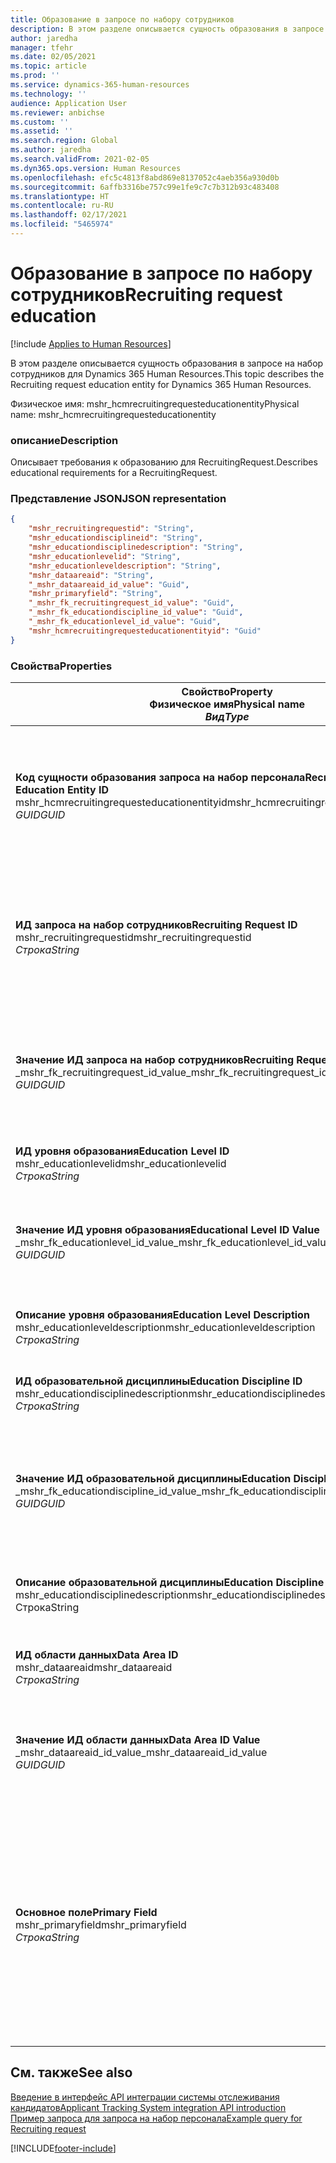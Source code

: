 ```yaml
---
title: Образование в запросе по набору сотрудников
description: В этом разделе описывается сущность образования в запросе на набор сотрудников для Dynamics 365 Human Resources.
author: jaredha
manager: tfehr
ms.date: 02/05/2021
ms.topic: article
ms.prod: ''
ms.service: dynamics-365-human-resources
ms.technology: ''
audience: Application User
ms.reviewer: anbichse
ms.custom: ''
ms.assetid: ''
ms.search.region: Global
ms.author: jaredha
ms.search.validFrom: 2021-02-05
ms.dyn365.ops.version: Human Resources
ms.openlocfilehash: efc5c4813f8abd869e8137052c4aeb356a930d0b
ms.sourcegitcommit: 6affb3316be757c99e1fe9c7c7b312b93c483408
ms.translationtype: HT
ms.contentlocale: ru-RU
ms.lasthandoff: 02/17/2021
ms.locfileid: "5465974"
---
```

# <a name="recruiting-request-education"></a><span data-ttu-id="76ebf-103">Образование в запросе по набору сотрудников</span><span class="sxs-lookup"><span data-stu-id="76ebf-103">Recruiting request education</span></span>

[!include [Applies to Human Resources](../includes/applies-to-hr.md)]

<span data-ttu-id="76ebf-104">В этом разделе описывается сущность образования в запросе на набор сотрудников для Dynamics 365 Human Resources.</span><span class="sxs-lookup"><span data-stu-id="76ebf-104">This topic describes the Recruiting request education entity for Dynamics 365 Human Resources.</span></span>

<span data-ttu-id="76ebf-105">Физическое имя: mshr_hcmrecruitingrequesteducationentity</span><span class="sxs-lookup"><span data-stu-id="76ebf-105">Physical name: mshr_hcmrecruitingrequesteducationentity</span></span>

### <a name="description"></a><span data-ttu-id="76ebf-106">описание</span><span class="sxs-lookup"><span data-stu-id="76ebf-106">Description</span></span>

<span data-ttu-id="76ebf-107">Описывает требования к образованию для RecruitingRequest.</span><span class="sxs-lookup"><span data-stu-id="76ebf-107">Describes educational requirements for a RecruitingRequest.</span></span>

### <a name="json-representation"></a><span data-ttu-id="76ebf-108">Представление JSON</span><span class="sxs-lookup"><span data-stu-id="76ebf-108">JSON representation</span></span>

```json
{
    "mshr_recruitingrequestid": "String",
    "mshr_educationdisciplineid": "String",
    "mshr_educationdisciplinedescription": "String",
    "mshr_educationlevelid": "String",
    "mshr_educationleveldescription": "String",
    "mshr_dataareaid": "String",
    "_mshr_dataareaid_id_value": "Guid",
    "mshr_primaryfield": "String",
    "_mshr_fk_recruitingrequest_id_value": "Guid",
    "_mshr_fk_educationdiscipline_id_value": "Guid",
    "_mshr_fk_educationlevel_id_value": "Guid",
    "mshr_hcmrecruitingrequesteducationentityid": "Guid"
}
```

### <a name="properties"></a><span data-ttu-id="76ebf-109">Свойства</span><span class="sxs-lookup"><span data-stu-id="76ebf-109">Properties</span></span>

| <span data-ttu-id="76ebf-110">Свойство</span><span class="sxs-lookup"><span data-stu-id="76ebf-110">Property</span></span><br><span data-ttu-id="76ebf-111">**Физическое имя**</span><span class="sxs-lookup"><span data-stu-id="76ebf-111">**Physical name**</span></span><br><span data-ttu-id="76ebf-112">**_Вид_**</span><span class="sxs-lookup"><span data-stu-id="76ebf-112">**_Type_**</span></span> | <span data-ttu-id="76ebf-113">Использование</span><span class="sxs-lookup"><span data-stu-id="76ebf-113">Use</span></span> | <span data-ttu-id="76ebf-114">описание</span><span class="sxs-lookup"><span data-stu-id="76ebf-114">Description</span></span> |
| --- | --- | --- |
| <span data-ttu-id="76ebf-115">**Код сущности образования запроса на набор персонала**</span><span class="sxs-lookup"><span data-stu-id="76ebf-115">**Recruiting Request Education Entity ID**</span></span><br><span data-ttu-id="76ebf-116">mshr_hcmrecruitingrequesteducationentityid</span><span class="sxs-lookup"><span data-stu-id="76ebf-116">mshr_hcmrecruitingrequesteducationentityid</span></span><br><span data-ttu-id="76ebf-117">*GUID*</span><span class="sxs-lookup"><span data-stu-id="76ebf-117">*GUID*</span></span> | <span data-ttu-id="76ebf-118">Только для чтения</span><span class="sxs-lookup"><span data-stu-id="76ebf-118">Read-only</span></span><br><span data-ttu-id="76ebf-119">Требуется</span><span class="sxs-lookup"><span data-stu-id="76ebf-119">Required</span></span> | <span data-ttu-id="76ebf-120">Создаваемый системой уникальный идентификатор для записи образования в запросе на набор сотрудников.</span><span class="sxs-lookup"><span data-stu-id="76ebf-120">System-generated unique identifier for the Recruiting Request Education record.</span></span> |
| <span data-ttu-id="76ebf-121">**ИД запроса на набор сотрудников**</span><span class="sxs-lookup"><span data-stu-id="76ebf-121">**Recruiting Request ID**</span></span><br><span data-ttu-id="76ebf-122">mshr_recruitingrequestid</span><span class="sxs-lookup"><span data-stu-id="76ebf-122">mshr_recruitingrequestid</span></span><br><span data-ttu-id="76ebf-123">*Строка*</span><span class="sxs-lookup"><span data-stu-id="76ebf-123">*String*</span></span> | <span data-ttu-id="76ebf-124">Однократная запись</span><span class="sxs-lookup"><span data-stu-id="76ebf-124">Write-once</span></span><br><span data-ttu-id="76ebf-125">Требуется</span><span class="sxs-lookup"><span data-stu-id="76ebf-125">Required</span></span> | <span data-ttu-id="76ebf-126">Уникальный идентификатор связанного запроса по набору сотрудников, доступный для чтения пользователем.</span><span class="sxs-lookup"><span data-stu-id="76ebf-126">The user-readable unique identifier of the related recruiting request.</span></span> |
| <span data-ttu-id="76ebf-127">**Значение ИД запроса на набор сотрудников**</span><span class="sxs-lookup"><span data-stu-id="76ebf-127">**Recruiting Request ID Value**</span></span><br><span data-ttu-id="76ebf-128">_mshr_fk_recruitingrequest_id_value</span><span class="sxs-lookup"><span data-stu-id="76ebf-128">_mshr_fk_recruitingrequest_id_value</span></span><br><span data-ttu-id="76ebf-129">*GUID*</span><span class="sxs-lookup"><span data-stu-id="76ebf-129">*GUID*</span></span> | <span data-ttu-id="76ebf-130">Только для чтения</span><span class="sxs-lookup"><span data-stu-id="76ebf-130">Read-only</span></span><br><span data-ttu-id="76ebf-131">Требуется</span><span class="sxs-lookup"><span data-stu-id="76ebf-131">Required</span></span><br><span data-ttu-id="76ebf-132">Внешний ключ: mshr_hcmrecruitingrequestentityid сущности mshr_hcmrecruitingrequestentity</span><span class="sxs-lookup"><span data-stu-id="76ebf-132">Foreign key: mshr_hcmrecruitingrequestentityid of mshr_hcmrecruitingrequestentity</span></span> | <span data-ttu-id="76ebf-133">Создаваемый системой уникальный идентификатор связанного запроса на набор сотрудников.</span><span class="sxs-lookup"><span data-stu-id="76ebf-133">System-generated unique identifier of the related recruiting request.</span></span> |
| <span data-ttu-id="76ebf-134">**ИД уровня образования**</span><span class="sxs-lookup"><span data-stu-id="76ebf-134">**Education Level ID**</span></span><br><span data-ttu-id="76ebf-135">mshr_educationlevelid</span><span class="sxs-lookup"><span data-stu-id="76ebf-135">mshr_educationlevelid</span></span><br><span data-ttu-id="76ebf-136">*Строка*</span><span class="sxs-lookup"><span data-stu-id="76ebf-136">*String*</span></span> | <span data-ttu-id="76ebf-137">Однократная запись</span><span class="sxs-lookup"><span data-stu-id="76ebf-137">Write-once</span></span><br><span data-ttu-id="76ebf-138">Требуется</span><span class="sxs-lookup"><span data-stu-id="76ebf-138">Required</span></span> | <span data-ttu-id="76ebf-139">Требуемый уровень образования.</span><span class="sxs-lookup"><span data-stu-id="76ebf-139">The level of education required.</span></span> |
| <span data-ttu-id="76ebf-140">**Значение ИД уровня образования**</span><span class="sxs-lookup"><span data-stu-id="76ebf-140">**Educational Level ID Value**</span></span><br><span data-ttu-id="76ebf-141">_mshr_fk_educationlevel_id_value</span><span class="sxs-lookup"><span data-stu-id="76ebf-141">_mshr_fk_educationlevel_id_value</span></span><br><span data-ttu-id="76ebf-142">*GUID*</span><span class="sxs-lookup"><span data-stu-id="76ebf-142">*GUID*</span></span> | <span data-ttu-id="76ebf-143">Только для чтения</span><span class="sxs-lookup"><span data-stu-id="76ebf-143">Read-only</span></span><br><span data-ttu-id="76ebf-144">Требуется</span><span class="sxs-lookup"><span data-stu-id="76ebf-144">Required</span></span><br><span data-ttu-id="76ebf-145">Внешний ключ: mshr_hcmeducationlevelentityid сущности mshr_hcmeducationlevelentity</span><span class="sxs-lookup"><span data-stu-id="76ebf-145">Foreign key: mshr_hcmeducationlevelentityid of mshr_hcmeducationlevelentity</span></span> | <span data-ttu-id="76ebf-146">Созданный системой уникальный идентификатор требуемого уровня образования.</span><span class="sxs-lookup"><span data-stu-id="76ebf-146">System-generated unique identifier of the level of education required.</span></span> |
| <span data-ttu-id="76ebf-147">**Описание уровня образования**</span><span class="sxs-lookup"><span data-stu-id="76ebf-147">**Education Level Description**</span></span><br><span data-ttu-id="76ebf-148">mshr_educationleveldescription</span><span class="sxs-lookup"><span data-stu-id="76ebf-148">mshr_educationleveldescription</span></span><br><span data-ttu-id="76ebf-149">*Строка*</span><span class="sxs-lookup"><span data-stu-id="76ebf-149">*String*</span></span> | <span data-ttu-id="76ebf-150">Только для чтения</span><span class="sxs-lookup"><span data-stu-id="76ebf-150">Read-only</span></span><br><span data-ttu-id="76ebf-151">Требуется</span><span class="sxs-lookup"><span data-stu-id="76ebf-151">Required</span></span> | <span data-ttu-id="76ebf-152">Описание уровня, необходимого для данного навыка.</span><span class="sxs-lookup"><span data-stu-id="76ebf-152">The description of the level required for the skill.</span></span> |
| <span data-ttu-id="76ebf-153">**ИД образовательной дисциплины**</span><span class="sxs-lookup"><span data-stu-id="76ebf-153">**Education Discipline ID**</span></span><br><span data-ttu-id="76ebf-154">mshr_educationdisciplinedescription</span><span class="sxs-lookup"><span data-stu-id="76ebf-154">mshr_educationdisciplinedescription</span></span><br><span data-ttu-id="76ebf-155">*Строка*</span><span class="sxs-lookup"><span data-stu-id="76ebf-155">*String*</span></span> | <span data-ttu-id="76ebf-156">Однократная запись</span><span class="sxs-lookup"><span data-stu-id="76ebf-156">Write-once</span></span><br><span data-ttu-id="76ebf-157">Требуется</span><span class="sxs-lookup"><span data-stu-id="76ebf-157">Required</span></span> | <span data-ttu-id="76ebf-158">Область образовательной дисциплины.</span><span class="sxs-lookup"><span data-stu-id="76ebf-158">The area of educational discipline.</span></span> |
| <span data-ttu-id="76ebf-159">**Значение ИД образовательной дисциплины**</span><span class="sxs-lookup"><span data-stu-id="76ebf-159">**Education Discipline ID Value**</span></span><br><span data-ttu-id="76ebf-160">_mshr_fk_educationdiscipline_id_value</span><span class="sxs-lookup"><span data-stu-id="76ebf-160">_mshr_fk_educationdiscipline_id_value</span></span><br><span data-ttu-id="76ebf-161">*GUID*</span><span class="sxs-lookup"><span data-stu-id="76ebf-161">*GUID*</span></span> | <span data-ttu-id="76ebf-162">Только для чтения</span><span class="sxs-lookup"><span data-stu-id="76ebf-162">Read-only</span></span><br><span data-ttu-id="76ebf-163">Требуется</span><span class="sxs-lookup"><span data-stu-id="76ebf-163">Required</span></span><br><span data-ttu-id="76ebf-164">Внешний ключ: mshr_hcmeducationdisciplineentityid сущности mshr_hcmeducationdisciplineentity</span><span class="sxs-lookup"><span data-stu-id="76ebf-164">Foreign key: mshr_hcmeducationdisciplineentityid of mshr_hcmeducationdisciplineentity</span></span> | <span data-ttu-id="76ebf-165">Созданный системой уникальный идентификатор области образовательной дисциплины.</span><span class="sxs-lookup"><span data-stu-id="76ebf-165">System-generated unique identifier of the area of educational discipline.</span></span> |
| <span data-ttu-id="76ebf-166">**Описание образовательной дисциплины**</span><span class="sxs-lookup"><span data-stu-id="76ebf-166">**Education Discipline Description**</span></span><br><span data-ttu-id="76ebf-167">mshr_educationdisciplinedescription</span><span class="sxs-lookup"><span data-stu-id="76ebf-167">mshr_educationdisciplinedescription</span></span><br><span data-ttu-id="76ebf-168">Строка</span><span class="sxs-lookup"><span data-stu-id="76ebf-168">String</span></span> | <span data-ttu-id="76ebf-169">Только для чтения</span><span class="sxs-lookup"><span data-stu-id="76ebf-169">Read-only</span></span><br><span data-ttu-id="76ebf-170">Требуется</span><span class="sxs-lookup"><span data-stu-id="76ebf-170">Required</span></span> | <span data-ttu-id="76ebf-171">Описание области образовательной дисциплины.</span><span class="sxs-lookup"><span data-stu-id="76ebf-171">The description of the area of educational discipline.</span></span> |
| <span data-ttu-id="76ebf-172">**ИД области данных**</span><span class="sxs-lookup"><span data-stu-id="76ebf-172">**Data Area ID**</span></span><br><span data-ttu-id="76ebf-173">mshr_dataareaid</span><span class="sxs-lookup"><span data-stu-id="76ebf-173">mshr_dataareaid</span></span><br><span data-ttu-id="76ebf-174">*Строка*</span><span class="sxs-lookup"><span data-stu-id="76ebf-174">*String*</span></span> | <span data-ttu-id="76ebf-175">Чтение/запись</span><span class="sxs-lookup"><span data-stu-id="76ebf-175">Read/write</span></span><br><span data-ttu-id="76ebf-176">Необязательный</span><span class="sxs-lookup"><span data-stu-id="76ebf-176">Optional</span></span> | <span data-ttu-id="76ebf-177">Указывает юридическое лицо (компанию).</span><span class="sxs-lookup"><span data-stu-id="76ebf-177">Specifies the legal entity (company).</span></span>|
| <span data-ttu-id="76ebf-178">**Значение ИД области данных**</span><span class="sxs-lookup"><span data-stu-id="76ebf-178">**Data Area ID Value**</span></span><br><span data-ttu-id="76ebf-179">_mshr_dataareaid_id_value</span><span class="sxs-lookup"><span data-stu-id="76ebf-179">_mshr_dataareaid_id_value</span></span><br><span data-ttu-id="76ebf-180">*GUID*</span><span class="sxs-lookup"><span data-stu-id="76ebf-180">*GUID*</span></span> | <span data-ttu-id="76ebf-181">Только для чтения</span><span class="sxs-lookup"><span data-stu-id="76ebf-181">Read-only</span></span><br><span data-ttu-id="76ebf-182">Необязательный</span><span class="sxs-lookup"><span data-stu-id="76ebf-182">Optional</span></span><br><span data-ttu-id="76ebf-183">Внешний ключ: cdm_companyid сущности cdm_company</span><span class="sxs-lookup"><span data-stu-id="76ebf-183">Foreign key: cdm_companyid of cdm_company entity</span></span> | <span data-ttu-id="76ebf-184">Созданное системой значение GUID, идентифицирующее юридическое лицо (компанию).</span><span class="sxs-lookup"><span data-stu-id="76ebf-184">System-generated GUID value identifying the legal entity (company).</span></span> |
| <span data-ttu-id="76ebf-185">**Основное поле**</span><span class="sxs-lookup"><span data-stu-id="76ebf-185">**Primary Field**</span></span><br><span data-ttu-id="76ebf-186">mshr_primaryfield</span><span class="sxs-lookup"><span data-stu-id="76ebf-186">mshr_primaryfield</span></span><br><span data-ttu-id="76ebf-187">*Строка*</span><span class="sxs-lookup"><span data-stu-id="76ebf-187">*String*</span></span> | <span data-ttu-id="76ebf-188">Только для чтения</span><span class="sxs-lookup"><span data-stu-id="76ebf-188">Read-only</span></span><br><span data-ttu-id="76ebf-189">Требуется</span><span class="sxs-lookup"><span data-stu-id="76ebf-189">Required</span></span> | <span data-ttu-id="76ebf-190">Объединение значения запроса на набор сотрудников, ИД уровня образования и ИД образовательной дисциплины в качестве другого метода для уникальной идентификации записи.</span><span class="sxs-lookup"><span data-stu-id="76ebf-190">Concatenation of Recruiting Request value, Education Level ID, and Education Discipline ID as another method to uniquely identify the record.</span></span> |

## <a name="see-also"></a><span data-ttu-id="76ebf-191">См. также</span><span class="sxs-lookup"><span data-stu-id="76ebf-191">See also</span></span>

[<span data-ttu-id="76ebf-192">Введение в интерфейс API интеграции системы отслеживания кандидатов</span><span class="sxs-lookup"><span data-stu-id="76ebf-192">Applicant Tracking System integration API introduction</span></span>](hr-admin-integration-ats-api-introduction.md)<br>
[<span data-ttu-id="76ebf-193">Пример запроса для запроса на набор персонала</span><span class="sxs-lookup"><span data-stu-id="76ebf-193">Example query for Recruiting request</span></span>](hr-admin-integration-ats-api-recruiting-request-example-query.md)



[!INCLUDE[footer-include](../includes/footer-banner.md)]